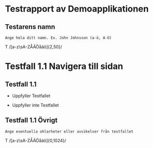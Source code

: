# Testrapport av Demoapplikationen

## Testarens namn
	Ange hela ditt namn. Ex. John Johnsson (a-ö, A-Ö)
 T /[a-z\sA-ZÅÄÖåäö]{2,50}/

# Testfall 1.1 Navigera till sidan

## Testfall 1.1 
 + Uppfyller Testfallet
 - Uppfyller inte Testfallet
 
## Testfall 1.1 Övrigt
	Ange eventuella oklarheter eller avvikelser från testfallet
 T /[a-z\sA-ZÅÄÖåäö]{0,1024}/
